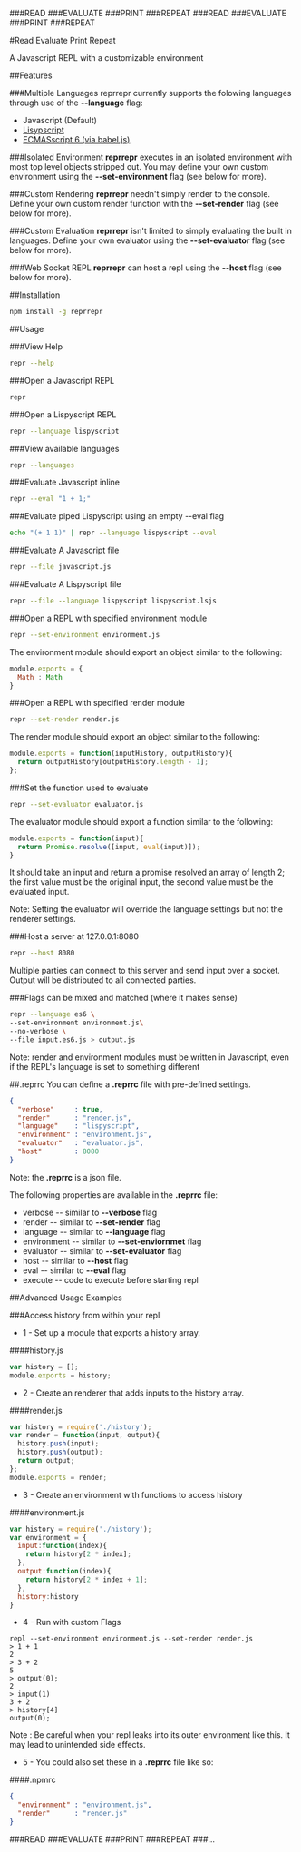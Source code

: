 ###READ
###EVALUATE
###PRINT
###REPEAT
###READ
###EVALUATE
###PRINT
###REPEAT

#Read Evaluate Print Repeat

A Javascript REPL with a customizable environment

##Features

###Multiple Languages
 reprrepr currently supports the folowing languages through use of the __--language__ flag:
  - Javascript (Default)
  - [Lisypscript](http://lispyscript.com/)
  - [ECMASscript 6 (via babel.js)](https://babeljs.io/)

###Isolated Environment
  __reprrepr__ executes in an isolated environment with most top level objects stripped out. You may define your own custom environment using the __--set-environment__ flag (see below for more).

###Custom Rendering
  __reprrepr__ needn't simply render to the console. Define your own custom render function with the __--set-render__ flag (see below for more).

###Custom Evaluation
  __reprrepr__ isn't limited to simply evaluating the built in languages. Define your own evaluator using the __--set-evaluator__ flag (see below for more).

###Web Socket REPL
  __reprrepr__ can host a repl using the __--host__ flag (see below for more).

##Installation

```bash
npm install -g reprrepr
```

##Usage

###View Help
```bash
repr --help
```

###Open a Javascript REPL
```bash
repr
```

###Open a Lispyscript REPL
```bash
repr --language lispyscript
```

###View available languages
```bash
repr --languages
```

###Evaluate Javascript inline
```bash
repr --eval "1 + 1;"

```
###Evaluate piped Lispyscript using an empty --eval flag
```bash
echo "(+ 1 1)" | repr --language lispyscript --eval
```

###Evaluate A Javascript file
```bash
repr --file javascript.js
```

###Evaluate A Lispyscript file
```bash
repr --file --language lispyscript lispyscript.lsjs
```

###Open a REPL with specified environment module
```bash
repr --set-environment environment.js
```
The environment module should export an object similar to the following:

```js
module.exports = {
  Math : Math
}
```

###Open a REPL with specified render module
```bash
repr --set-render render.js
```
The render module should export an object similar to the following:

```js
module.exports = function(inputHistory, outputHistory){
  return outputHistory[outputHistory.length - 1];
};
```

###Set the function used to evaluate
```bash
repr --set-evaluator evaluator.js
```
The evaluator module should export a function similar to the following:

```js
module.exports = function(input){
  return Promise.resolve([input, eval(input)]);
}
```
It should take an input and return a promise resolved an array of length 2;
  the first value must be the original input,
  the second value must be the evaluated input.

Note: Setting the evaluator will override the language settings
but not the renderer settings.

###Host a server at 127.0.0.1:8080
```bash
repr --host 8080
```
Multiple parties can connect to this server and send input over a socket.
Output will be distributed to all connected parties.


###Flags can be mixed and matched (where it makes sense)
```bash
repr --language es6 \
--set-environment environment.js\
--no-verbose \
--file input.es6.js > output.js
```
Note: render and environment modules must be written in Javascript, even if the REPL's language is set to something different

##.reprrc
You can define a __.reprrc__ file with pre-defined settings.

```json
{
  "verbose"     : true,
  "render"      : "render.js",
  "language"    : "lispyscript",
  "environment" : "environment.js",
  "evaluator"   : "evaluator.js",
  "host"        : 8080
}
```
Note: the __.reprrc__ is a json file.

The following properties are available in the __.reprrc__ file:

  - verbose -- similar to  __--verbose__ flag
  - render -- similar to  __--set-render__ flag
  - language -- similar to  __--language__ flag
  - environment -- similar to  __--set-enviornmet__ flag
  - evaluator -- similar to  __--set-evaluator__ flag
  - host -- similar to  __--host__ flag
  - eval -- similar to  __--eval__ flag
  - execute -- code to execute before starting repl

##Advanced Usage Examples

###Access history from within your repl

 - 1 - Set up a module that exports a history array.

####history.js
```javascript
var history = [];
module.exports = history;
```

 - 2 - Create an renderer that adds inputs to the history array.

####render.js
```javascript
var history = require('./history');
var render = function(input, output){
  history.push(input);
  history.push(output);
  return output;
};
module.exports = render;
```

 - 3 - Create an environment with functions to access history

####environment.js

```javascript
var history = require('./history');
var environment = {
  input:function(index){
    return history[2 * index];
  },
  output:function(index){
    return history[2 * index + 1];
  },
  history:history
}
```
 - 4 - Run with custom Flags

```
repl --set-environment environment.js --set-render render.js
> 1 + 1
2
> 3 + 2
5
> output(0);
2
> input(1)
3 + 2
> history[4]
output(0);
```
Note : Be careful when your repl leaks into its outer environment like this.
It may lead to unintended side effects.

 - 5 - You could also set these in a __.reprrc__ file like so:

####.npmrc

```json
{
  "environment" : "environment.js",
  "render"      : "render.js"
}
```

###READ
###EVALUATE
###PRINT
###REPEAT
###...
